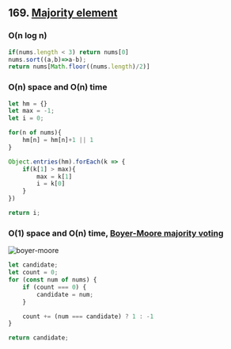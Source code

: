 ## 169. [Majority element](https://leetcode.com/problems/majority-element/)

### O(n log n)

```js
if(nums.length < 3) return nums[0]
nums.sort((a,b)=>a-b);
return nums[Math.floor((nums.length)/2)]
```

### O(n) space and O(n) time

```js
let hm = {}
let max = -1;
let i = 0;

for(n of nums){
    hm[n] = hm[n]+1 || 1
}

Object.entries(hm).forEach(k => {
    if(k[1] > max){
        max = k[1]
        i = k[0]
    }
})

return i;
```

### O(1) space and O(n) time, [Boyer-Moore majority voting](https://en.wikipedia.org/wiki/Boyer%E2%80%93Moore_majority_vote_algorithm)

![boyer-moore](../../../../../../attachments/boyer-moore-majority-voting.png)

```js
let candidate;
let count = 0;
for (const num of nums) {
    if (count === 0) {
        candidate = num;
    }

    count += (num === candidate) ? 1 : -1
}

return candidate;
```
